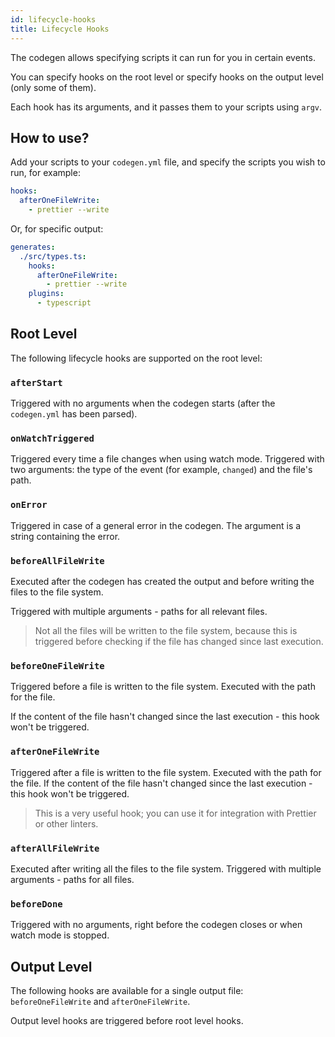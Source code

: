 ```yaml
---
id: lifecycle-hooks
title: Lifecycle Hooks
---
```


The codegen allows specifying scripts it can run for you in certain events.

You can specify hooks on the root level or specify hooks on the output level (only some of them).

Each hook has its arguments, and it passes them to your scripts using `argv`.

## How to use?

Add your scripts to your `codegen.yml` file, and specify the scripts you wish to run, for example:

```yml
hooks:
  afterOneFileWrite:
    - prettier --write
```

Or, for specific output:

```yml
generates:
  ./src/types.ts:
    hooks:
      afterOneFileWrite:
        - prettier --write
    plugins:
      - typescript
```

## Root Level

The following lifecycle hooks are supported on the root level:

### `afterStart`

Triggered with no arguments when the codegen starts (after the `codegen.yml` has been parsed).

### `onWatchTriggered`

Triggered every time a file changes when using watch mode.
Triggered with two arguments: the type of the event (for example, `changed`) and the file's path.

### `onError`

Triggered in case of a general error in the codegen. The argument is a string containing the error.

### `beforeAllFileWrite`

Executed after the codegen has created the output and before writing the files to the file system.

Triggered with multiple arguments - paths for all relevant files.

> Not all the files will be written to the file system, because this is triggered before checking if the file has changed since last execution.

### `beforeOneFileWrite`

Triggered before a file is written to the file system. Executed with the path for the file.

If the content of the file hasn't changed since the last execution - this hook won't be triggered.

### `afterOneFileWrite`

Triggered after a file is written to the file system. Executed with the path for the file.
If the content of the file hasn't changed since the last execution - this hook won't be triggered.

> This is a very useful hook; you can use it for integration with Prettier or other linters.

### `afterAllFileWrite`

Executed after writing all the files to the file system.
Triggered with multiple arguments - paths for all files.

### `beforeDone`

Triggered with no arguments, right before the codegen closes or when watch mode is stopped.

## Output Level

The following hooks are available for a single output file: `beforeOneFileWrite` and `afterOneFileWrite`.

Output level hooks are triggered before root level hooks.

